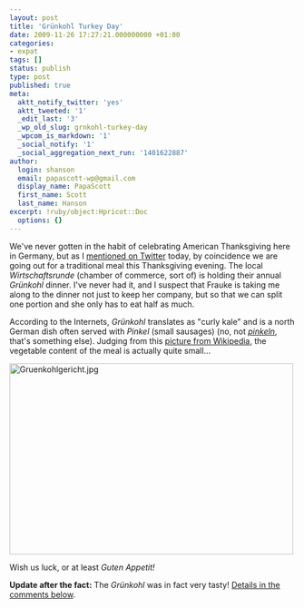 ```yaml
---
layout: post
title: 'Grünkohl Turkey Day'
date: 2009-11-26 17:27:21.000000000 +01:00
categories:
- expat
tags: []
status: publish
type: post
published: true
meta:
  aktt_notify_twitter: 'yes'
  aktt_tweeted: '1'
  _edit_last: '3'
  _wp_old_slug: grnkohl-turkey-day
  _wpcom_is_markdown: '1'
  _social_notify: '1'
  _social_aggregation_next_run: '1401622887'
author:
  login: shanson
  email: papascott-wp@gmail.com
  display_name: PapaScott
  first_name: Scott
  last_name: Hanson
excerpt: !ruby/object:Hpricot::Doc
  options: {}
---
```

<p>We've never gotten in the habit of celebrating American Thanksgiving here in Germany, but as I <a href="http://twitter.com/papascott/status/6079791888">mentioned on Twitter</a> today, by coincidence we are going out for a traditional meal this Thanksgiving evening. The local <em>Wirtschaftsrunde</em> (chamber of commerce, sort of) is holding their annual <em>Gr&uuml;nkohl</em> dinner. I've never had it, and I suspect that Frauke is taking me along to the dinner not just to keep her company, but so that we can split one portion and she only has to eat half as much.</p>
<p>According to the Internets, <em>Gr&uuml;nkohl</em> translates as "curly kale" and is a north German dish often served with <em>Pinkel</em> (small sausages) (no, not <a href="http://dict.leo.org/?search=pinkeln"><em>pinkeln</em></a>, that's something else). Judging from this <a href="http://de.wikipedia.org/wiki/Gr&uuml;nkohl#Eigenschaften">picture from Wikipedia</a>, the vegetable content of the meal is actually quite small...</p>
<p><a href="http://de.wikipedia.org/w/index.php?title=Datei:Gruenkohlgericht.jpg&amp;filetimestamp=20060801154439"><img src="http://www.papascott.de/wordpress/wp-content/uploads/2009/11/Gruenkohlgericht.jpg" alt="Gruenkohlgericht.jpg" border="0" width="500" height="337" /></a></p>
<p>Wish us luck, or at least <em>Guten Appetit!</em></p>
<p><strong>Update after the fact:</strong> The <em>Grünkohl</em> was in fact very tasty! <a href="http://www.papascott.de/archives/2009/11/26/grunkohl-turkey-day/#comment-40308">Details in the comments below</a>.</p>
